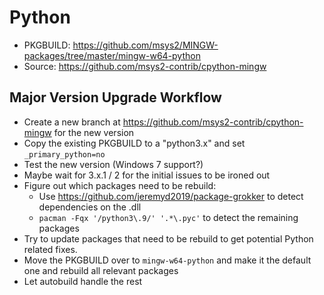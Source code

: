 # Python

* PKGBUILD: https://github.com/msys2/MINGW-packages/tree/master/mingw-w64-python
* Source: https://github.com/msys2-contrib/cpython-mingw

## Major Version Upgrade Workflow

* Create a new branch at https://github.com/msys2-contrib/cpython-mingw for the new version
* Copy the existing PKGBUILD to a "python3.x" and set `_primary_python=no`
* Test the new version (Windows 7 support?)
* Maybe wait for 3.x.1 / 2 for the initial issues to be ironed out
* Figure out which packages need to be rebuild:
    * Use https://github.com/jeremyd2019/package-grokker to detect dependencies on
      the .dll
    * `pacman -Fqx '/python3\.9/' '.*\.pyc'` to detect the remaining packages
* Try to update packages that need to be rebuild to get potential Python related
  fixes.
* Move the PKGBUILD over to `mingw-w64-python` and make it the default one and
  rebuild all relevant packages
* Let autobuild handle the rest